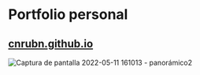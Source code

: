 # Portfolio personal
## [cnrubn.github.io](https://cnrubn.github.io/)

![Captura de pantalla 2022-05-11 161013 - panorámico2](https://user-images.githubusercontent.com/75250742/167871044-ea6ee034-5bfa-4919-9404-b5e8e6072655.jpg)


